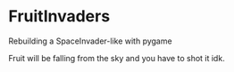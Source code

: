 # FruitInvaders
Rebuilding a SpaceInvader-like with pygame


Fruit will be falling from the sky and you have to shot it idk.
